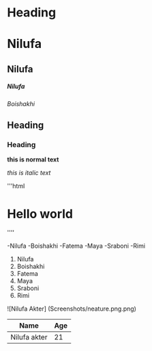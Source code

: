 # Heading

<h1>Nilufa</h1>

<h2>Nilufa</h2>

<h5>Nilufa</h5>

<i>Boishakhi</i>

## Heading

### Heading

**this is normal text**

_this is italic text_

'''html
<h1>Hello world</h1>
''''

-Nilufa
-Boishakhi
-Fatema
-Maya
-Sraboni
-Rimi

1. Nilufa
2. Boishakhi
3. Fatema
4. Maya
5. Sraboni
6. Rimi
   

![Nilufa Akter]
(Screenshots/neature.png.png)

 | Name | Age |
 |-------|-----|
 |Nilufa akter | 21 |